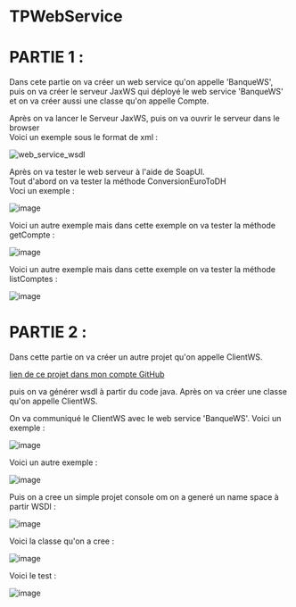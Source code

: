 # TPWebService
 
<h1>PARTIE 1 :</h1
<p>
 Dans cete partie on va créer un web service qu'on appelle 'BanqueWS', puis on va créer le serveur JaxWS
 qui déployé le web service 'BanqueWS' et on va créer aussi une classe qu'on appelle Compte.
</p>
<p>
 Après on va lancer le Serveur JaxWS, puis on va ouvrir le serveur dans le browser<br>
 Voici un exemple sous le format de xml :
</p>

![web_service_wsdl](https://user-images.githubusercontent.com/61559275/163152787-3b8472fa-16db-4826-8f4a-e548d3cd3519.PNG)

<p>
 Après on va tester le web serveur à l'aide de SoapUI.<br>
 Tout d'abord on va tester la méthode ConversionEuroToDH<br>
 Voci un exemple :
</p>

![image](https://user-images.githubusercontent.com/61559275/163155323-c395f584-9c76-4efc-af2b-bcd5ce9ffb5c.png)

<p>
 Voici un autre exemple mais dans cette exemple on va tester la méthode getCompte :
</p>

![image](https://user-images.githubusercontent.com/61559275/163297941-f0ac3852-9cd4-4072-aadf-c31cf450ca98.png)

<p>
 Voici un autre exemple mais dans cette exemple on va tester la méthode listComptes :
</p>

![image](https://user-images.githubusercontent.com/61559275/163298134-1f0667b0-794d-4983-91c2-e2464c516e4a.png)



<h1>PARTIE 2 :</h1>

<p>
 Dans cette partie on va créer un autre projet qu'on appelle ClientWS.
</p>
<a href="https://github.com/zakariaelidrissi/ClientWS">lien de ce projet dans mon compte GitHub</a>
<p>
 puis on va générer wsdl à partir du code java.
 Après on va créer une classe qu'on appelle ClientWS.
</p>

<p>
 On va communiqué le ClientWS avec le web service 'BanqueWS'.
 Voici un exemple : 
</p>

![image](https://user-images.githubusercontent.com/61559275/163165620-b4794148-4db4-4549-8e33-95487ca512ef.png)

<p>
 Voici un autre exemple :
</p>

![image](https://user-images.githubusercontent.com/61559275/163168149-a1951051-2da9-4114-b72e-5991e9efe019.png)

<p>Puis on a cree un simple projet console om on a generé un name space à partir WSDl :</p>

![image](https://user-images.githubusercontent.com/61559275/173189162-0dfdafc1-4781-4396-9276-984981c077d4.png)

<p>Voici la classe qu'on a cree :</p>

![image](https://user-images.githubusercontent.com/61559275/173189194-051e651c-f37e-4fb4-9a28-5802c90ba328.png)

<p>Voici le test :</p>

![image](https://user-images.githubusercontent.com/61559275/173189294-7fee809d-41d7-45ca-8049-6de49c484a6c.png)

